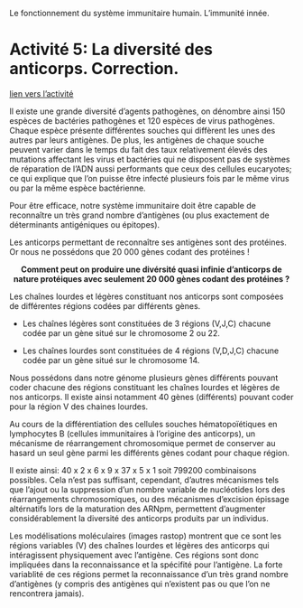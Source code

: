 Le fonctionnement du système immunitaire humain. L’immunité innée.

# Activité 5: La diversité des anticorps. Correction.

[lien vers l’activité](https://ipfs.io/ipfs/QmPsepBLxVd91jZcvghUCJER8wpQHB3mgRaChBN2JJTfwD)

Il existe une grande diversité d’agents pathogènes, on dénombre ainsi 150 espèces de bactéries pathogènes et 120 espèces de virus pathogènes. Chaque espèce présente différentes souches qui diffèrent les unes des autres par leurs antigènes. De plus, les antigènes de chaque souche peuvent varier dans le temps du fait des taux relativement élevés des mutations affectant les virus et bactéries qui ne disposent pas de systèmes de réparation de l’ADN aussi performants que ceux des cellules eucaryotes; ce qui explique que l’on puisse être infecté plusieurs fois par le même virus ou par la même espèce bactérienne.

Pour être efficace, notre système immunitaire doit être capable de reconnaître un très grand nombre d’antigènes (ou plus exactement de déterminants antigéniques ou épitopes).

Les anticorps permettant de reconnaître ses antigènes sont des protéines. Or nous ne possédons que 20 000 gènes codant des protéines !

<p align=center><strong>Comment peut on produire une divérsité quasi infinie d’anticorps de nature protéiques avec seulement 20 000 gènes codant des protéines ?</strong></p>


Les chaînes lourdes et légères constituant nos anticorps sont composées de différentes régions codées par différents gènes. 

- Les chaînes légères sont constituées de 3 régions (V,J,C) chacune codée par un gène situé sur le chromosome 2 ou 22. 

- Les chaînes lourdes sont constituées de 4 régions (V,D,J,C) chacune codée par un gène situé sur le chromosome 14. 

Nous possédons dans notre génome plusieurs gènes différents pouvant coder chacune des régions constituant les chaînes lourdes et légères de nos anticorps. Il existe ainsi notamment 40 gènes (différents) pouvant coder pour la région V des chaines lourdes.

Au cours de la différentiation des cellules souches hématopoïétiques en lymphocytes B (cellules immunitaires à l’origine des anticorps), un mécanisme de réarrangement chromosomique permet de conserver au hasard un seul gène parmi les différents gènes codant pour chaque région.

Il existe ainsi: 40 x 2 x 6 x 9 x 37 x 5 x 1 soit 799200 combinaisons possibles. Cela n’est pas suffisant, cependant, d’autres mécanismes tels que l’ajout ou la suppression d’un nombre variable de nucléotides lors des réarrangements chromosomiques, ou des mécanismes d’excision épissage altérnatifs lors de la maturation des ARNpm, permettent d’augmenter considérablement la diversité des anticorps produits par un individus.

Les modélisations moléculaires (images rastop) montrent que ce sont les régions variables (V) des chaînes lourdes et légères des anticorps qui intéragissent physiquement avec l’antigène. Ces régions sont donc impliquées dans la reconnaissance et la spécifité pour l’antigène. La forte variablité de ces régions permet la reconnaissance d’un très grand nombre d’antigènes (y compris des antigènes qui n’existent pas ou que l’on ne rencontrera jamais).
